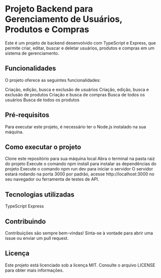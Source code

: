 # Projeto Backend para Gerenciamento de Usuários, Produtos e Compras

Este é um projeto de backend desenvolvido com TypeScript e Express, que permite criar, editar, buscar e deletar usuários, produtos e compras em um sistema de gerenciamento.

## Funcionalidades
O projeto oferece as seguintes funcionalidades:

Criação, edição, busca e exclusão de usuários
Criação, edição, busca e exclusão de produtos
Criação e busca de compras
Busca de todos os usuários
Busca de todos os produtos

## Pré-requisitos

Para executar este projeto, é necessário ter o Node.js instalado na sua máquina.

## Como executar o projeto

Clone este repositório para sua máquina local
Abra o terminal na pasta raiz do projeto
Execute o comando npm install para instalar as dependências do projeto
Execute o comando npm run dev para iniciar o servidor
O servidor estará rodando na porta 3000 por padrão, acesse http://localhost:3000 no seu navegador ou ferramenta de testes de API.

## Tecnologias utilizadas

TypeScript
Express

## Contribuindo
Contribuições são sempre bem-vindas! Sinta-se à vontade para abrir uma issue ou enviar um pull request.

## Licença
Este projeto está licenciado sob a licença MIT. Consulte o arquivo LICENSE para obter mais informações.
